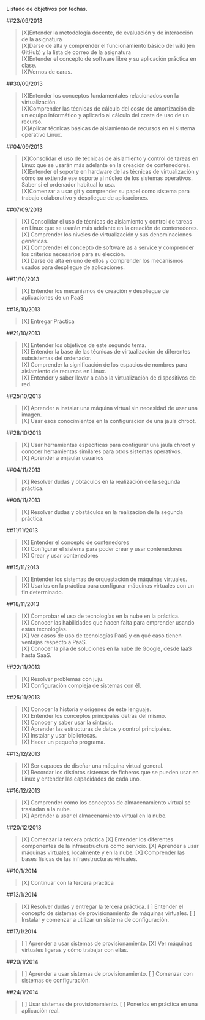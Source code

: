 Listado de objetivos por fechas.

##23/09/2013

>[X]Entender la metodología docente, de evaluación y de interacción de la asignatura  
>[X]Darse de alta y comprender el funcionamiento básico del wiki (en GitHub) y la lista de correo de la asignatura  
>[X]Entender el concepto de software libre y su aplicación práctica en clase.  
>[X]Vernos de caras.  

##30/09/2013

>[X]Entender los conceptos fundamentales relacionados con la virtualización.  
>[X]Comprender las técnicas de cálculo del coste de amortización de un equipo informático y aplicarlo al cálculo del coste de uso de un recurso.  
>[X]Aplicar técnicas básicas de aislamiento de recursos en el sistema operativo Linux.  

##04/09/2013

>[X]Consolidar el uso de técnicas de aislamiento y control de tareas en Linux que se usarán más adelante en la creación de contenedores.  
>[X]Entender el soporte en hardware de las técnicas de virtualización y cómo se extiende ese soporte al núcleo de los sistemas operativos. Saber si el ordenador habitual lo usa.  
>[X]Comenzar a usar git y comprender su papel como sistema para trabajo colaborativo y despliegue de aplicaciones.  

##07/09/2013

>[X] Consolidar el uso de técnicas de aislamiento y control de tareas en Linux que se usarán más adelante en la creación de contenedores.  
>[X] Comprender los niveles de virtualización y sus denominaciones genéricas.  
>[X] Comprender el concepto de software as a service y comprender los criterios necesarios para su elección.  
>[X] Darse de alta en uno de ellos y comprender los mecanismos usados para despliegue de aplicaciones.  

##11/10/2013

>[X] Entender los mecanismos de creación y despliegue de aplicaciones de un PaaS  

##18/10/2013

>[X] Entregar Práctica

##21/10/2013

>[X] Entender los objetivos de este segundo tema.  
>[X] Entender la base de las técnicas de virtualización de diferentes subsistemas del ordenador.  
>[X] Comprender la significación de los espacios de nombres para aislamiento de recursos en Linux.  
>[X] Entender y saber llevar a cabo la virtualización de dispositivos de red.  

##25/10/2013

>[X] Aprender a instalar una máquina virtual sin necesidad de usar una imagen.  
>[X] Usar esos conocimientos en la configuración de una jaula chroot.

##28/10/2013

>[X] Usar herramientas específicas para configurar una jaula chroot y conocer herramientas similares para otros sistemas operativos.  
>[X] Aprender a enjaular usuarios  


##04/11/2013

>[X] Resolver dudas y obtáculos en la realización de la segunda práctica. 

##08/11/2013

>[X] Resolver dudas y obstáculos en la realización de la segunda práctica.

##11/11/2013

>[X] Entender el concepto de contenedores  
>[X] Configurar el sistema para poder crear y usar contenedores  
>[X] Crear y usar contenedores

##15/11/2013

>[X] Entender los sistemas de orquestación de máquinas virtuales.  
>[X] Usarlos en la práctica para configurar máquinas virtuales con un fin determinado.

##18/11/2013

>[X] Comprobar el uso de tecnologías en la nube en la práctica.  
>[X] Conocer las habilidades que hacen falta para emprender usando estas tecnologías.  
>[X] Ver casos de uso de tecnologías PaaS y en qué caso tienen ventajas respecto a PaaS.  
>[X] Conocer la pila de soluciones en la nube de Google, desde IaaS hasta SaaS.

##22/11/2013

>[X] Resolver problemas con juju.  
>[X] Configuración compleja de sistemas con él.  

##25/11/2013  

>[X] Conocer la historia y origenes de este lenguaje.  
>[X] Entender los conceptos principales detras del mismo.  
>[X] Conocer y saber usar la sintaxis.  
>[X] Aprender las estructuras de datos y control principales.  
>[X] Instalar y usar bibliotecas.  
>[X] Hacer un pequeño programa.  


##13/12/2013  

>[X] Ser capaces de diseñar una máquina virtual general.  
>[X]  Recordar los distintos sistemas de ficheros que se pueden usar en Linux y entender las capacidades de cada uno.  

##16/12/2013  

>[X] Comprender cómo los conceptos de almacenamiento virtual se trasladan a la nube.  
>[X] Aprender a usar el almacenamiento virtual en la nube.  

##20/12/2013

>[X] Comenzar la tercera práctica
>[X] Entender los diferentes componentes de la infraestructura como servicio.
>[X] Aprender a usar máquinas virtuales, localmente y en la nube.
>[X] Comprender las bases físicas de las infraestructuras virtuales.


##10/1/2014

>[X] Continuar con la tercera práctica

##13/1/2014

>[X] Resolver dudas y entregar la tercera práctica.
>[ ] Entender el concepto de sistemas de provisionamiento de máquinas virtuales.
>[ ] Instalar y comenzar a utilizar un sistema de configuración.


##17/1/2014

>[ ] Aprender a usar sistemas de provisionamiento.
>[X] Ver máquinas virtuales ligeras y cómo trabajar con ellas.

##20/1/2014

>[ ] Aprender a usar sistemas de provisionamiento.
>[ ] Comenzar con sistemas de configuración.

##24/1/2014

>[ ] Usar sistemas de provisionamiento.
>[ ] Ponerlos en práctica en una aplicación real.